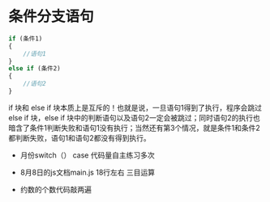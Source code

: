 # 条件分支语句

```js
if (条件1) 
{
    //语句1
}
else if (条件2)
{
    //语句2
}
```
if 块和 else if 块本质上是互斥的！也就是说，一旦语句1得到了执行，程序会跳过 else if 块，else if 块中的判断语句以及语句2一定会被跳过；同时语句2的执行也暗含了条件1判断失败和语句1没有执行；当然还有第3个情况，就是条件1和条件2都判断失败，语句1和语句2都没有得到执行。

+ 月份switch（） case  代码量自主练习多次

+ 8月8日的js文档main.js 18行左右 三目运算

+ 约数的个数代码敲两遍